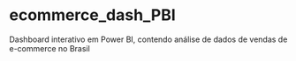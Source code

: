 # ecommerce_dash_PBI
Dashboard interativo em Power BI, contendo análise de dados de vendas de e-commerce no Brasil
